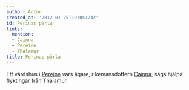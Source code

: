 ```yaml
---
author: Anton
created_at: '2012-01-25T19:05:24Z'
id: Perinas pärla
links:
  mention:
  - Cainna
  - Pereine
  - Thalamur
title: Perinas pärla
---
```


Ett värdshus i [Pereine] vars ägare, rikemansdottern [Cainna], sägs hjälpa flyktingar från
[Thalamur].

  [Pereine]: Pereine
  [Cainna]: Cainna
  [Thalamur]: Thalamur
